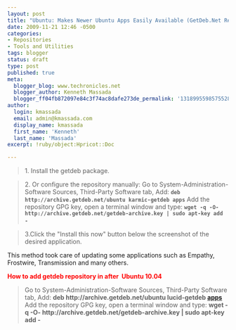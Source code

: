 ```yaml
---
layout: post
title: "Ubuntu: Makes Newer Ubuntu Apps Easily Available (GetDeb.Net Repository)"
date: 2009-11-21 12:46 -0500
categories:
- Repositories
- Tools and Utilities
tags: blogger
status: draft
type: post
published: true
meta:
  blogger_blog: www.techronicles.net
  blogger_author: Kenneth Massada
  blogger_ff04fb872097e84c3f74ac8dafe273de_permalink: '1318995598575528291'
author:
  login: kmassada
  email: admin@kmassada.com
  display_name: kmassada
  first_name: 'Kenneth'
  last_name: 'Massada'
excerpt: !ruby/object:Hpricot::Doc

---
```

<blockquote>1. Install the getdeb package. </p></blockquote>
<blockquote><p>2. Or configure the repository manually: Go to System-Administration-Software Sources, Third-Party Software tab, Add: <strong><code>deb http://archive.getdeb.net/ubuntu karmic-getdeb apps</code></strong> Add the repository GPG key, open a terminal window and type: <strong><code>wget -q -O- http://archive.getdeb.net/getdeb-archive.key | sudo apt-key add -</code></strong> </p></blockquote>
<blockquote><p>3.Click the "Install this now" button below the screenshot of the desired application.</p></blockquote>
<p>This method took care of updating some applications such as Empathy, Frostwire, Transmission and many others.</p>
<p><span style="color:red;"><strong>How to add getdeb repository in after  Ubuntu 10.04</strong></span><br />
<blockquote>Go to System-Administration-Software Sources, Third-Party Software tab, Add: <strong>deb http://archive.getdeb.net/ubuntu lucid-getdeb </strong><a href="http://www.ubuntugeek.com/getdebplaydeb-ubuntu-10-04-lucid-lynx-repository-available-now.html#" target="_blank"><strong>apps</strong></a> Add the repository GPG key, open a terminal window and type: <strong>wget -q -O- http://archive.getdeb.net/getdeb-archive.key | sudo apt-key add -</strong></p></blockquote>
<p></p>
